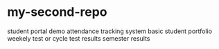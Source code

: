 # my-second-repo
student portal demo
attendance tracking system
basic student portfolio
weekely test or cycle test results
semester results
